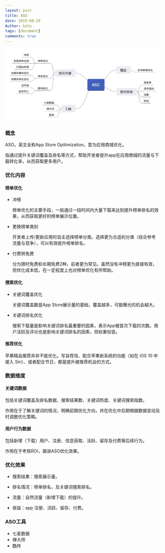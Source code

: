 ```yaml
---
layout: post
title: ASO
date: 2019-08-29
Author: kelo
tags: [document]
comments: true
---
```


![](/images/ASO.jpg)



### 概念

ASO，英文全称App Store Opitimization，意为应用商城优化。

指通过提升关键词覆盖及排名等方式，帮助开发者提升app在应用商城的流量与下载转化率，从而获取更多用户。




### 优化内容

#### 榜单优化

- 冲榜

  榜单优化的主要手段，一般通过一段时间内大量下载来达到提升榜单排名的效果，从而获取更好的榜单展示位置。

- 更换榜单类别

  开发者上传/更新应用时自主选择榜单分类。选择更为合适的分类（综合参考流量与竞争），可以有效提升榜单排名。

- 付费转免费

  分为限时免费和长期免费2种，前者更为常见。虽然没有冲榜更为直接有效，但优化成本低，在一定程度上也对榜单优化有所帮助。



#### 搜索优化

- 关键词覆盖优化

  关键词覆盖数是App Store展示量的基础，覆盖越多，可能曝光的机会越大。

- 关键词排名优化

  搜索下载量是影响关键词排名最重要的因素，表示App被首次下载的次数。用户活跃及评论也是影响关键词排名的因素，但权重较低。



#### 推荐优化

苹果精品推荐并非不能优化。写自荐信、配合苹果新系统的功能（如在 iOS 10 中接入 Siri）、或者配合节日，都是提升被推荐机会的方式。




### 数据维度

#### 关键词数据

包括关键词覆盖及排名数据、搜索结果数、关键词热度、关键词搜索指数。

作用在于了解关键词的情况，明确前期优化方向，并在优化中后期根据数据变动及时调整优化策略。



#### 用户行为数据

包括新增（下载）用户、注册、信息获取、活跃、留存及付费等后续行为。

作用在于考核ROI，跟进ASO优化效果。




### 优化效果

- 搜索结果：搜索展示量。

- 排名情况：榜单排名，及关键词搜索排名。

- 流量：自然流量（新增下载）的提升。

- 收益：app 注册、活跃、留存、付费。




### ASO工具

- 七麦数据
- 禅大师
- 酷传
